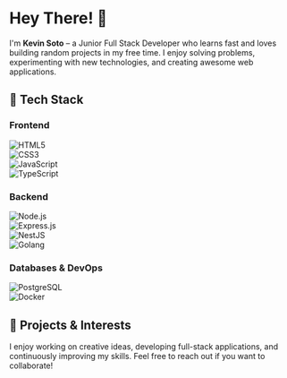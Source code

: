 # Hey There! 👋  

I'm **Kevin Soto** – a Junior Full Stack Developer who learns fast and loves building random projects in my free time. I enjoy solving problems, experimenting with new technologies, and creating awesome web applications.  

## 🔧 Tech Stack  
### **Frontend**  
![HTML5](https://img.shields.io/badge/-HTML5-E34F26?style=flat&logo=html5&logoColor=white)  
![CSS3](https://img.shields.io/badge/-CSS3-1572B6?style=flat&logo=css3&logoColor=white)  
![JavaScript](https://img.shields.io/badge/-JavaScript-F7DF1E?style=flat&logo=javascript&logoColor=black)  
![TypeScript](https://img.shields.io/badge/-TypeScript-3178C6?style=flat&logo=typescript&logoColor=white)  

### **Backend**  
![Node.js](https://img.shields.io/badge/-Node.js-339933?style=flat&logo=node.js&logoColor=white)  
![Express.js](https://img.shields.io/badge/-Express.js-000000?style=flat&logo=express&logoColor=white)  
![NestJS](https://img.shields.io/badge/-NestJS-E0234E?style=flat&logo=nestjs&logoColor=white)  
![Golang](https://img.shields.io/badge/-Go-00ADD8?style=flat&logo=go&logoColor=white)  

### **Databases & DevOps**  
![PostgreSQL](https://img.shields.io/badge/-PostgreSQL-336791?style=flat&logo=postgresql&logoColor=white)  
![Docker](https://img.shields.io/badge/-Docker-2496ED?style=flat&logo=docker&logoColor=white)  

## 🚀 Projects & Interests  
I enjoy working on creative ideas, developing full-stack applications, and continuously improving my skills. Feel free to reach out if you want to collaborate!  
